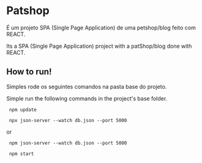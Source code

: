 # Patshop

É um projeto SPA (Single Page Application) de uma petshop/blog feito com REACT.

Its a SPA (Single Page Application) project with a patShop/blog done with REACT.

## How to run!
Simples rode os seguintes comandos na pasta base do projeto.

Simple run the following commands in the project's base folder.

 ```Node
  npm update
 ```

 ```Node
  npx json-server --watch db.json --port 5000
 ```

 or 
 ```Node
  npm json-server --watch db.json --port 5000
 ```

 ```Node
  npm start
 ```




